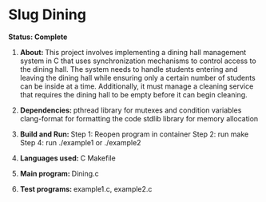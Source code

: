 # Slug Dining
<b> Status: Complete </b>

1) <b>About: </b> 
This project involves implementing a dining hall management system in C that uses synchronization mechanisms to control access to the dining hall. The system needs to handle students entering and leaving the dining hall while ensuring only a certain number of students can be inside at a time. Additionally, it must manage a cleaning service that requires the dining hall to be empty before it can begin cleaning. 

2) <b> Dependencies: </b>
pthread library for mutexes and condition variables
clang-format for formatting the code
stdlib library for memory allocation

3) <b> Build and Run: </b>
    Step 1: Reopen program in container
    Step 2: run make
    Step 4: run ./example1 or ./example2
4) <b> Languages used: </b>
C
Makefile
5) <b> Main program: </b> Dining.c 
6) <b> Test programs: </b> example1.c, example2.c

